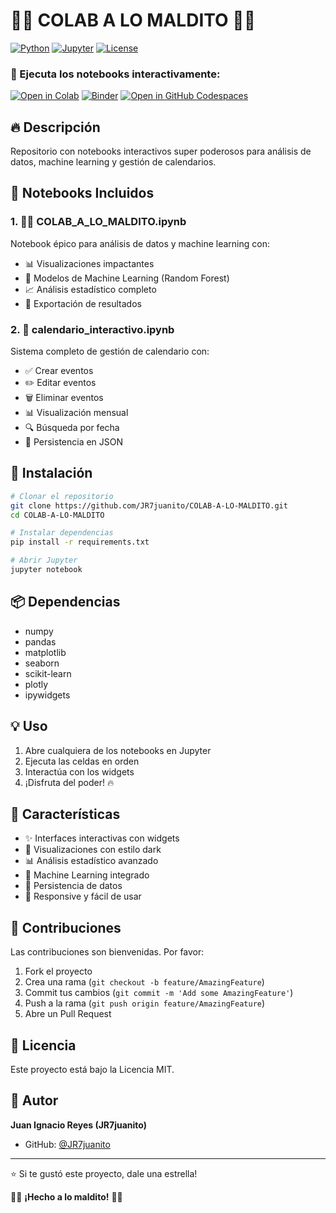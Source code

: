 # 🥵😈 COLAB A LO MALDITO 🥵😈

[![Python](https://img.shields.io/badge/Python-3.8+-blue.svg)](https://www.python.org/)
[![Jupyter](https://img.shields.io/badge/Jupyter-Notebook-orange.svg)](https://jupyter.org/)
[![License](https://img.shields.io/badge/License-MIT-green.svg)](LICENSE)

### 🚀 Ejecuta los notebooks interactivamente:

[![Open in Colab](https://colab.research.google.com/assets/colab-badge.svg)](https://colab.research.google.com/github/JR7juanito/COLAB-A-LO-MALDITO-/blob/main/COLAB_A_LO_MALDITO.ipynb)
[![Binder](https://mybinder.org/badge_logo.svg)](https://mybinder.org/v2/gh/JR7juanito/COLAB-A-LO-MALDITO-/main)
[![Open in GitHub Codespaces](https://github.com/codespaces/badge.svg)](https://codespaces.new/JR7juanito/COLAB-A-LO-MALDITO-?quickstart=1)

## 🔥 Descripción

Repositorio con notebooks interactivos super poderosos para análisis de datos, machine learning y gestión de calendarios.

## 📓 Notebooks Incluidos

### 1. 🥵😈 COLAB_A_LO_MALDITO.ipynb
Notebook épico para análisis de datos y machine learning con:
- 📊 Visualizaciones impactantes
- 🤖 Modelos de Machine Learning (Random Forest)
- 📈 Análisis estadístico completo
- 💾 Exportación de resultados

### 2. 📅 calendario_interactivo.ipynb
Sistema completo de gestión de calendario con:
- ✅ Crear eventos
- ✏️ Editar eventos
- 🗑️ Eliminar eventos
- 📊 Visualización mensual
- 🔍 Búsqueda por fecha
- 💾 Persistencia en JSON

## 🚀 Instalación

```bash
# Clonar el repositorio
git clone https://github.com/JR7juanito/COLAB-A-LO-MALDITO.git
cd COLAB-A-LO-MALDITO

# Instalar dependencias
pip install -r requirements.txt

# Abrir Jupyter
jupyter notebook
```

## 📦 Dependencias

- numpy
- pandas
- matplotlib
- seaborn
- scikit-learn
- plotly
- ipywidgets

## 💡 Uso

1. Abre cualquiera de los notebooks en Jupyter
2. Ejecuta las celdas en orden
3. Interactúa con los widgets
4. ¡Disfruta del poder! 🔥

## 🎯 Características

- ✨ Interfaces interactivas con widgets
- 🎨 Visualizaciones con estilo dark
- 📊 Análisis estadístico avanzado
- 🤖 Machine Learning integrado
- 💾 Persistencia de datos
- 📱 Responsive y fácil de usar

## 🤝 Contribuciones

Las contribuciones son bienvenidas. Por favor:
1. Fork el proyecto
2. Crea una rama (`git checkout -b feature/AmazingFeature`)
3. Commit tus cambios (`git commit -m 'Add some AmazingFeature'`)
4. Push a la rama (`git push origin feature/AmazingFeature`)
5. Abre un Pull Request

## 📄 Licencia

Este proyecto está bajo la Licencia MIT.

## 👤 Autor

**Juan Ignacio Reyes (JR7juanito)**
- GitHub: [@JR7juanito](https://github.com/JR7juanito)

---

⭐ Si te gustó este proyecto, dale una estrella!

🥵😈 **¡Hecho a lo maldito!** 🥵😈
